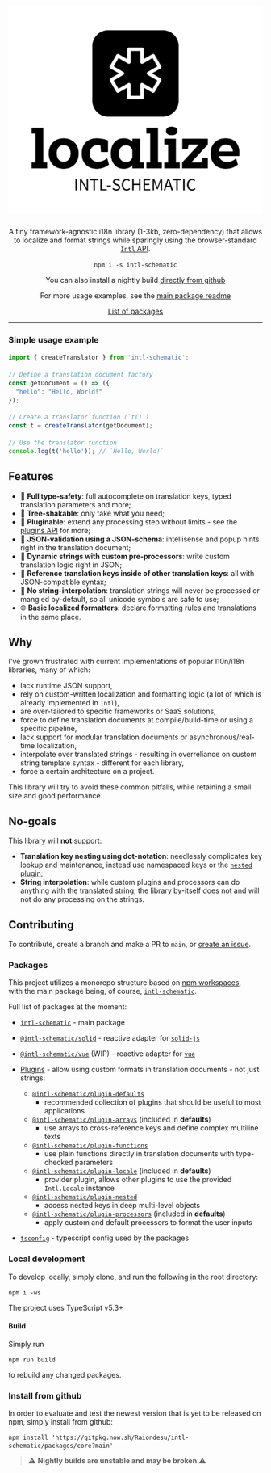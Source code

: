 <h1 align="center">
  <picture>
    <source media="(prefers-color-scheme: dark)" srcset="./logo/Dark%20Logo.svg">
    <source media="(prefers-color-scheme: light)" srcset="./logo/Light%20Logo.svg">
    <img alt="intl-schematic" src="./logo/Light%20Logo.svg">
  </picture>
</h1>

<div align="center">

A tiny framework-agnostic i18n library (1-3kb, zero-dependency) that allows to localize and format strings while sparingly using the browser-standard [`Intl` API](https://developer.mozilla.org/en-US/docs/Web/JavaScript/Reference/Global_Objects/Intl).

`npm i -s intl-schematic`

You can also install a nightly build [directly from github](#install-from-github)

For more usage examples, see the [main package readme](/packages/core/README.md)

[List of packages](#packages)

</div>

---

### Simple usage example

```ts
import { createTranslator } from 'intl-schematic';

// Define a translation document factory
const getDocument = () => ({
  "hello": "Hello, World!"
});

// Create a translator function (`t()`)
const t = createTranslator(getDocument);

// Use the translator function
console.log(t('hello')); // `Hello, World!`
```

## Features

- 🦺 **Full type-safety**: full autocomplete on translation keys, typed translation parameters and more;
- 🎄 **Tree-shakable**: only take what you need;
- 🔌 **Pluginable**: extend any processing step without limits - see the [plugins API](/packages/plugins/) for more;
- 📃 **JSON-validation using a JSON-schema**: intellisense and popup hints right in the translation document;
- 🧵 **Dynamic strings with custom pre-processors**: write custom translation logic right in JSON;
- 📑 **Reference translation keys inside of other translation keys**: all with JSON-compatible syntax;
- 🚫 **No string-interpolation**: translation strings will never be processed or mangled by-default, so all unicode symbols are safe to use;
- 🌐 **Basic localized formatters**: declare formatting rules and translations in the same place.

## Why

I've grown frustrated with current implementations of popular l10n/i18n libraries, many of which:
- lack runtime JSON support,
- rely on custom-written localization and formatting logic (a lot of which is already implemented in `Intl`),
- are over-tailored to specific frameworks or SaaS solutions,
- force to define translation documents at compile/build-time or using a specific pipeline,
- lack support for modular translation documents or asynchronous/real-time localization,
- interpolate over translated strings - resulting in overreliance on custom string template syntax - different for each library,
- force a certain architecture on a project.

This library will try to avoid these common pitfalls, while retaining a small size and good performance.

## No-goals

This library will **not** support:
- **Translation key nesting using dot-notation**: needlessly complicates key lookup and maintenance, instead use namespaced keys or the [`nested` plugin](/packages/plugins/nested);
- **String interpolation**: while custom plugins and processors can do anything with the translated string,
the library by-itself does not and will not do any processing on the strings.

## Contributing

To contribute, create a branch and make a PR to `main`, or [create an issue](https://github.com/Raiondesu/intl-schematic/issues/new).

### Packages

This project utilizes a monorepo structure based on [npm workspaces](https://docs.npmjs.com/cli/v7/using-npm/workspaces/),\
with the main package being, of course, [`intl-schematic`](/packages/core/).

Full list of packages at the moment:
- [`intl-schematic`](/packages/core/) - main package
- [`@intl-schematic/solid`](/packages/solid/) - reactive adapter for [`solid-js`](https://www.solidjs.com)
- [`@intl-schematic/vue`](/packages/vue/) (WIP) - reactive adapter for [`vue`](https://vuejs.org)
- [Plugins](/packages/plugins/) - allow using custom formats in translation documents - not just strings:
  - [`@intl-schematic/plugin-defaults`](/packages/plugins/defaults/)
    - recommended collection of plugins that should be useful to most applications
  - [`@intl-schematic/plugin-arrays`](/packages/plugins/arrays/) (included in **defaults**)
    - use arrays to cross-reference keys and define complex multiline texts
  - [`@intl-schematic/plugin-functions`](/packages/plugins/functions/)
    - use plain functions directly in translation documents with type-checked parameters
  - [`@intl-schematic/plugin-locale`](/packages/plugins/locale/) (included in **defaults**)
    - provider plugin, allows other plugins to use the provided `Intl.Locale` instance
  - [`@intl-schematic/plugin-nested`](/packages/plugins/nested/)
    - access nested keys in deep multi-level objects
  - [`@intl-schematic/plugin-processors`](/packages/plugins/processors/) (included in **defaults**)
    - apply custom and default processors to format the user inputs

- [`tsconfig`](/packages/tsconfig/) - typescript config used by the packages

### Local development

To develop locally, simply clone, and run the following in the root directory:
```
npm i -ws
```

The project uses TypeScript v5.3+

#### Build

Simply run
```
npm run build
```
to rebuild any changed packages.

### Install from github

In order to evaluate and test the newest version that is yet to be released on npm, simply install from github:

```
npm install 'https://gitpkg.now.sh/Raiondesu/intl-schematic/packages/core?main'
```

> ⚠ **Nightly builds are unstable and may be broken** ⚠
